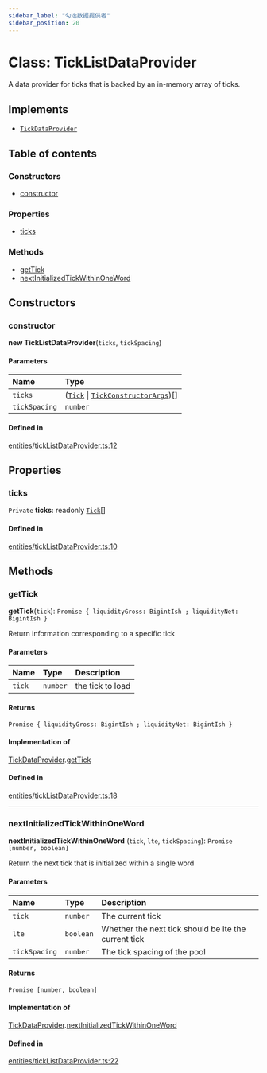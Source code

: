 ```yaml
---
sidebar_label: "勾选数据提供者"
sidebar_position: 20
---
```


# Class: TickListDataProvider

A data provider for ticks that is backed by an in-memory array of ticks.

## Implements

- [`TickDataProvider`](interfaces/TickDataProvider)

## Table of contents

### Constructors

- [constructor](TickListDataProvider#constructor)

### Properties

- [ticks](TickListDataProvider#ticks)

### Methods

- [getTick](TickListDataProvider#gettick)
- [nextInitializedTickWithinOneWord](TickListDataProvider#nextinitializedtickwithinoneword)

## Constructors

### constructor

**new TickListDataProvider**(`ticks`, `tickSpacing`)

#### Parameters

| Name          | Type                                                                          |
| :------------ | :---------------------------------------------------------------------------- |
| `ticks`       | ([`Tick`](Tick) \| [`TickConstructorArgs`](interfaces/TickConstructorArgs))[] |
| `tickSpacing` | `number`                                                                      |

#### Defined in

[entities/tickListDataProvider.ts:12](https://github.com/SwapX/v3-sdk/blob/08a7c05/src/entities/tickListDataProvider.ts#L12)

## Properties

### ticks

`Private` **ticks**: readonly [`Tick`](Tick)[]

#### Defined in

[entities/tickListDataProvider.ts:10](https://github.com/SwapX/v3-sdk/blob/08a7c05/src/entities/tickListDataProvider.ts#L10)

## Methods

### getTick

**getTick**(`tick`): `Promise { liquidityGross: BigintIsh ; liquidityNet: BigintIsh }`

Return information corresponding to a specific tick

#### Parameters

| Name   | Type     | Description      |
| :----- | :------- | :--------------- |
| `tick` | `number` | the tick to load |

#### Returns

`Promise { liquidityGross: BigintIsh ; liquidityNet: BigintIsh }`

#### Implementation of

[TickDataProvider](interfaces/TickDataProvider).[getTick](interfaces/TickDataProvider#gettick)

#### Defined in

[entities/tickListDataProvider.ts:18](https://github.com/SwapX/v3-sdk/blob/08a7c05/src/entities/tickListDataProvider.ts#L18)

---

### nextInitializedTickWithinOneWord

**nextInitializedTickWithinOneWord** (`tick`, `lte`, `tickSpacing`): `Promise [number, boolean]`

Return the next tick that is initialized within a single word

#### Parameters

| Name          | Type      | Description                                          |
| :------------ | :-------- | :--------------------------------------------------- |
| `tick`        | `number`  | The current tick                                     |
| `lte`         | `boolean` | Whether the next tick should be lte the current tick |
| `tickSpacing` | `number`  | The tick spacing of the pool                         |

#### Returns

`Promise [number, boolean]`

#### Implementation of

[TickDataProvider](interfaces/TickDataProvider).[nextInitializedTickWithinOneWord](interfaces/TickDataProvider#nextinitializedtickwithinoneword)

#### Defined in

[entities/tickListDataProvider.ts:22](https://github.com/SwapX/v3-sdk/blob/08a7c05/src/entities/tickListDataProvider.ts#L22)
